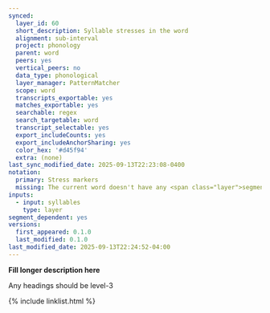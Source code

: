 ```yaml
---
synced:
  layer_id: 60
  short_description: Syllable stresses in the word
  alignment: sub-interval
  project: phonology
  parent: word
  peers: yes
  vertical_peers: no
  data_type: phonological
  layer_manager: PatternMatcher
  scope: word
  transcripts_exportable: yes
  matches_exportable: yes
  searchable: regex
  search_targetable: word
  transcript_selectable: yes
  export_includeCounts: yes
  export_includeAnchorSharing: yes
  color_hex: '#d45f94'
  extra: (none)
last_sync_modified_date: 2025-09-13T22:23:08-0400
notation:
  primary: Stress markers
  missing: The current word doesn't have any <span class="layer">segment</span> annotations
inputs:
  - input: syllables
    type: layer
segment_dependent: yes
versions:
  first_appeared: 0.1.0
  last_modified: 0.1.0
last_modified_date: 2025-09-13T22:24:52-04:00
---
```


**Fill longer description here**

Any headings should be level-3


{% include linklist.html %}
